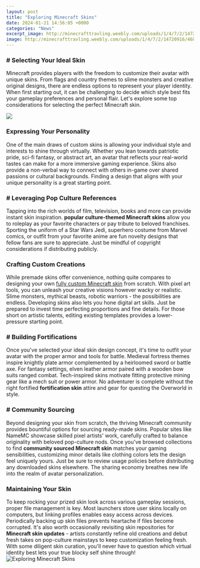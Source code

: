 ```yaml
---
layout: post
title: "Exploring Minecraft Skins"
date: 2024-01-21 14:56:05 +0000
categories: "News"
excerpt_image: http://minecrafttravling.weebly.com/uploads/1/4/7/2/14720916/4687022.jpg
image: http://minecrafttravling.weebly.com/uploads/1/4/7/2/14720916/4687022.jpg
---
```


### # Selecting Your Ideal Skin
Minecraft provides players with the freedom to customize their avatar with unique skins. From flags and country themes to slime monsters and creative original designs, there are endless options to represent your player identity. When first starting out, it can be challenging to decide which style best fits your gameplay preferences and personal flair. Let's explore some top considerations for selecting the perfect Minecraft skin.

![](https://cdn.wallpapersafari.com/40/56/auFykV.jpg)
### Expressing Your Personality  
One of the main draws of custom skins is allowing your individual style and interests to shine through virtually. Whether you lean towards patriotic pride, sci-fi fantasy, or abstract art, an avatar that reflects your real-world tastes can make for a more immersive gaming experience. Skins also provide a non-verbal way to connect with others in-game over shared passions or cultural backgrounds. Finding a design that aligns with your unique personality is a great starting point.
### # Leveraging Pop Culture References
Tapping into the rich worlds of film, television, books and more can provide instant skin inspiration. **popular culture-themed Minecraft skins** allow you to roleplay as your favorite characters or pay tribute to beloved franchises. Sporting the uniform of a Star Wars Jedi, superhero costume from Marvel comics, or outfit from your favorite anime are fun novelty designs that fellow fans are sure to appreciate. Just be mindful of copyright considerations if distributing publicly. 
### Crafting Custom Creations
While premade skins offer convenience, nothing quite compares to designing your own [fully custom Minecraft skin](https://store.fi.io.vn/womens-cute-duck-gift-for-mom-mother-duckling-duck-waterfowl-lovers-v-neck-t-shirt/women&) from scratch. With pixel art tools, you can unleash your creative visions however wacky or realistic. Slime monsters, mythical beasts, robotic warriors - the possibilities are endless. Developing skins also lets you hone digital art skills. Just be prepared to invest time perfecting proportions and fine details. For those short on artistic talents, editing existing templates provides a lower-pressure starting point.
### # Building Fortifications
Once you've selected your ideal skin design concept, it's time to outfit your avatar with the proper armor and tools for battle. Medieval fortress themes inspire knightly plate armor complemented by a heirloomed sword or battle axe. For fantasy settings, elven leather armor paired with a wooden bow suits ranged combat. Tech-inspired skins motivate fitting protective mining gear like a mech suit or power armor. No adventurer is complete without the right fortified **fortification skin** attire and gear for questing the Overworld in style.
### # Community Sourcing  
Beyond designing your skin from scratch, the thriving Minecraft community provides bountiful options for sourcing ready-made skins. Popular sites like NameMC showcase skilled pixel artists' work, carefully crafted to balance originality with beloved pop-culture nods. Once you've browsed collections to find **community sourced Minecraft skin** matches your gaming sensibilities, customizing minor details like clothing colors lets the design feel uniquely yours. Just be sure to review usage policies before distributing any downloaded skins elsewhere. The sharing economy breathes new life into the realm of avatar personalization.
### Maintaining Your Skin 
To keep rocking your prized skin look across various gameplay sessions, proper file management is key. Most launchers store user skins locally on computers, but linking profiles enables easy access across devices. Periodically backing up skin files prevents heartache if files become corrupted. It's also worth occasionally revisiting skin repositories for **Minecraft skin updates** - artists constantly refine old creations and debut fresh takes on pop-culture mainstays to keep customization feeling fresh. With some diligent skin curation, you'll never have to question which virtual identity best lets your true blocky self shine through!
![Exploring Minecraft Skins](http://minecrafttravling.weebly.com/uploads/1/4/7/2/14720916/4687022.jpg)